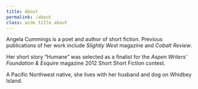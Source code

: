 ```yaml
---
title: About
permalink: /about
class: wide title about
---
```


Angela Cummings is a poet and author of short fiction. Previous publications of her work include *Slightly West* magazine and *Cobalt Review*.

Her short story “Humane” was selected as a finalist for the *Aspen Writers’ Foundation & Esquire* magazine 2012 Short Short Fiction contest.

A Pacific Northwest native, she lives with her husband and dog on Whidbey Island.
